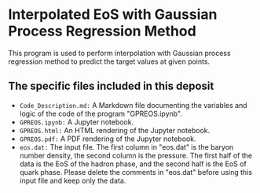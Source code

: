 # Interpolated EoS with Gaussian Process Regression Method
This program is used to perform interpolation with Gaussian process regression method to predict the target values at given points. 
## The specific files included in this deposit
* `Code_Description.md:` A Markdown file documenting the variables and logic of the code of the program "GPREOS.ipynb".
* `GPREOS.ipynb:` A Jupyter notebook.
* `GPREOS.html:` An HTML rendering of the Jupyter notebook.
* `GPREOS.pdf:` A PDF rendering of the Jupyter notebook.
* `eos.dat:` The input file. 
The first column in "eos.dat" is the baryon number density, the second column is the pressure. The first half of the data is the EoS of the hadron phase, and the second half is the EoS of quark phase. Please delete the comments in "eos.dat" before using this input file and keep only the data.
